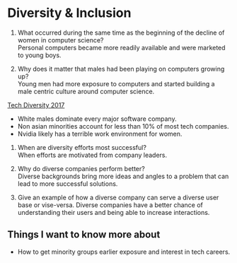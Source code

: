 # Diversity & Inclusion

1. What occurred during the same time as the beginning of the decline of women in computer science?\
   Personal computers became more readily available and were marketed to young boys.

2. Why does it matter that males had been playing on computers growing up?\
   Young men had more exposure to computers and started building a male centric culture around computer science.

[Tech Diversity 2017](https://informationisbeautiful.net/visualizations/diversity-in-tech/)

- White males dominate every major software company.
- Non asian minorities account for less than 10% of most tech companies.
- Nvidia likely has a terrible work environment for women.

1. When are diversity efforts most successful?\
   When efforts are motivated from company leaders.

2. Why do diverse companies perform better?\
   Diverse backgrounds bring more ideas and angles to a problem that can lead to more successful solutions.

3. Give an example of how a diverse company can serve a diverse user base or vise-versa.
   Diverse companies have a better chance of understanding their users and being able to increase interactions.

## Things I want to know more about

- How to get minority groups earlier exposure and interest in tech careers.
